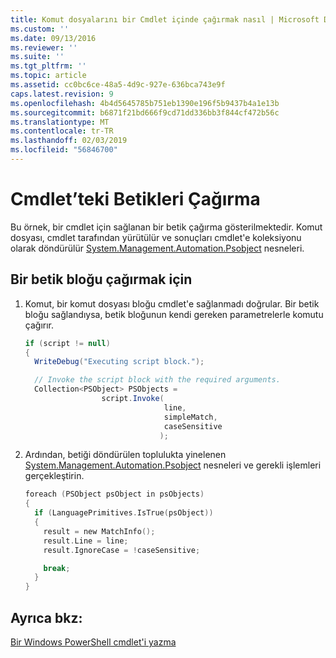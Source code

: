 ```yaml
---
title: Komut dosyalarını bir Cmdlet içinde çağırmak nasıl | Microsoft Docs
ms.custom: ''
ms.date: 09/13/2016
ms.reviewer: ''
ms.suite: ''
ms.tgt_pltfrm: ''
ms.topic: article
ms.assetid: cc0bc6ce-48a5-4d9c-927e-636bca743e9f
caps.latest.revision: 9
ms.openlocfilehash: 4b4d5645785b751eb1390e196f5b9437b4a1e13b
ms.sourcegitcommit: b6871f21bd666f9cd71dd336bb3f844cf472b56c
ms.translationtype: MT
ms.contentlocale: tr-TR
ms.lasthandoff: 02/03/2019
ms.locfileid: "56846700"
---
```

# <a name="how-to-invoke-scripts-within-a-cmdlet"></a>Cmdlet’teki Betikleri Çağırma

Bu örnek, bir cmdlet için sağlanan bir betik çağırma gösterilmektedir. Komut dosyası, cmdlet tarafından yürütülür ve sonuçları cmdlet'e koleksiyonu olarak döndürülür [System.Management.Automation.Psobject](/dotnet/api/System.Management.Automation.PSObject) nesneleri.

## <a name="to-invoke-a-script-block"></a>Bir betik bloğu çağırmak için

1. Komut, bir komut dosyası bloğu cmdlet'e sağlanmadı doğrular. Bir betik bloğu sağlandıysa, betik bloğunun kendi gereken parametrelerle komutu çağırır.

    ```csharp
    if (script != null)
    {
      WriteDebug("Executing script block.");

      // Invoke the script block with the required arguments.
      Collection<PSObject> PSObjects =
                     script.Invoke(
                                   line,
                                   simpleMatch,
                                   caseSensitive
                                  );
    ```

2. Ardından, betiği döndürülen toplulukta yinelenen [System.Management.Automation.Psobject](/dotnet/api/System.Management.Automation.PSObject) nesneleri ve gerekli işlemleri gerçekleştirin.

    ```c
    foreach (PSObject psObject in psObjects)
    {
      if (LanguagePrimitives.IsTrue(psObject))
      {
        result = new MatchInfo();
        result.Line = line;
        result.IgnoreCase = !caseSensitive;

        break;
      }
    }

    ```

## <a name="see-also"></a>Ayrıca bkz:

[Bir Windows PowerShell cmdlet'i yazma](./writing-a-windows-powershell-cmdlet.md)
